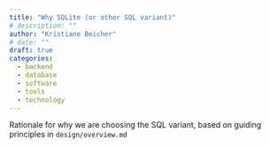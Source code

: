 ```yaml
---
title: "Why SQLite (or other SQL variant)"
# description: ""
author: "Kristiane Beicher"
# date: ""
draft: true
categories:
  - backend
  - database
  - software
  - tools
  - technology
---
```


Rationale for why we are choosing the SQL variant, based on guiding
principles in `design/overview.md`
